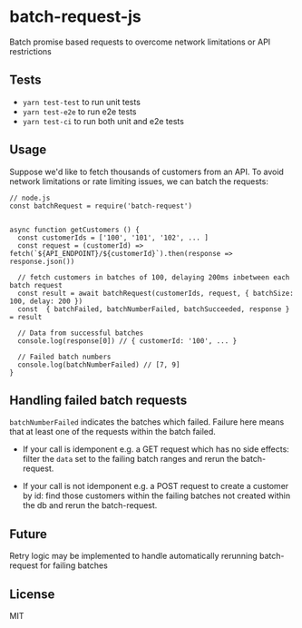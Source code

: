# batch-request-js
Batch promise based requests to overcome network limitations or API restrictions

## Tests

- `yarn test-test` to run unit tests
- `yarn test-e2e` to run e2e tests
- `yarn test-ci` to run both unit and e2e tests

## Usage

Suppose we'd like to fetch thousands of customers from an API. To avoid network limitations or rate limiting issues, we can batch the requests:


```(javascript)
// node.js
const batchRequest = require('batch-request')


async function getCustomers () {
  const customerIds = ['100', '101', '102', ... ]
  const request = (customerId) => fetch(`${API_ENDPOINT}/${customerId}`).then(response => response.json())

  // fetch customers in batches of 100, delaying 200ms inbetween each batch request
  const result = await batchRequest(customerIds, request, { batchSize: 100, delay: 200 })
  const  { batchFailed, batchNumberFailed, batchSucceeded, response } = result

  // Data from successful batches
  console.log(response[0]) // { customerId: '100', ... }

  // Failed batch numbers
  console.log(batchNumberFailed) // [7, 9] 
}
```

## Handling failed batch requests

`batchNumberFailed` indicates the batches which failed. Failure here means that at least one of the requests within the batch failed.

- If your call is idemponent e.g. a GET request which has no side effects: filter the `data` set to the failing batch ranges and rerun the batch-request.

- If your call is not idemponent e.g. a POST request to create a customer by id: find those customers within the failing batches not created within the db and rerun the batch-request.

## Future
Retry logic may be implemented to handle automatically rerunning batch-request for failing batches

## License
MIT